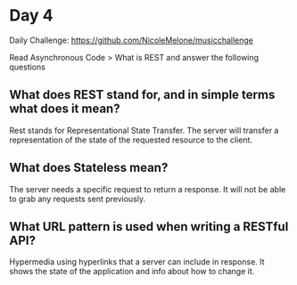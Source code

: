 # Day 4

Daily Challenge: https://github.com/NicoleMelone/musicchallenge

Read Asynchronous Code > What is REST and answer the following questions

## What does REST stand for, and in simple terms what does it mean?
Rest stands for Representational State Transfer. The server will transfer a representation of the state of the requested resource to the client.

## What does Stateless mean?
The server needs a specific request to return a response. It will not be able to grab any requests sent previously.

## What URL pattern is used when writing a RESTful API?
Hypermedia using hyperlinks that a server can include in response. It shows the state of the application and info about how to change it. 
